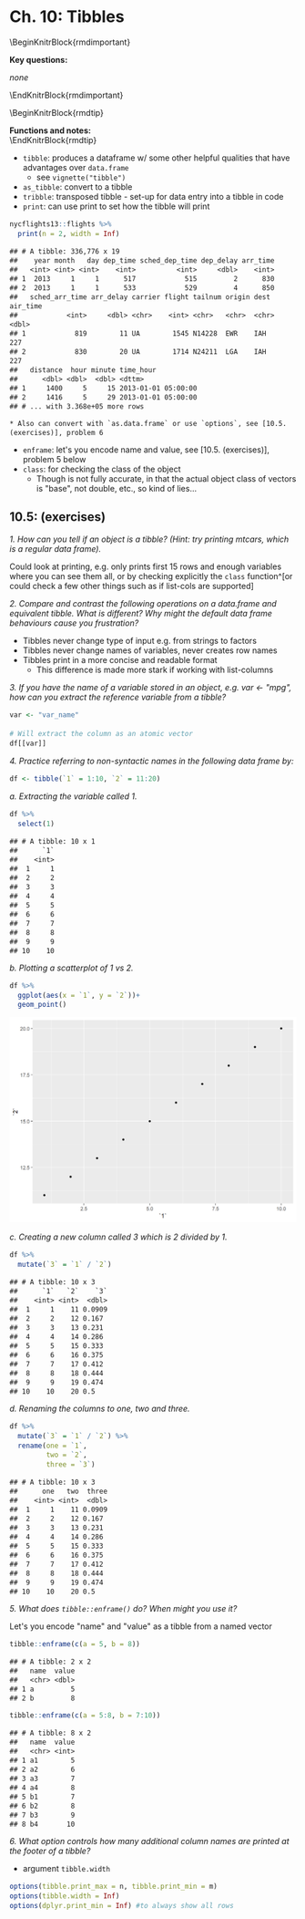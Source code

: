 


# Ch. 10: Tibbles

\BeginKnitrBlock{rmdimportant}<div class="rmdimportant">**Key questions:**  
  
*none*</div>\EndKnitrBlock{rmdimportant}

\BeginKnitrBlock{rmdtip}<div class="rmdtip">**Functions and notes:**</div>\EndKnitrBlock{rmdtip}

* `tibble`: produces a dataframe w/ some other helpful qualities that have advantages over `data.frame`
    * see `vignette("tibble")`
* `as_tibble`: convert to a tibble
* `tribble`: transposed tibble - set-up for data entry into a tibble in code
* `print`: can use print to set how the tibble will print

```r
nycflights13::flights %>% 
  print(n = 2, width = Inf)
```

```
## # A tibble: 336,776 x 19
##    year month   day dep_time sched_dep_time dep_delay arr_time
##   <int> <int> <int>    <int>          <int>     <dbl>    <int>
## 1  2013     1     1      517            515         2      830
## 2  2013     1     1      533            529         4      850
##   sched_arr_time arr_delay carrier flight tailnum origin dest  air_time
##            <int>     <dbl> <chr>    <int> <chr>   <chr>  <chr>    <dbl>
## 1            819        11 UA        1545 N14228  EWR    IAH        227
## 2            830        20 UA        1714 N24211  LGA    IAH        227
##   distance  hour minute time_hour          
##      <dbl> <dbl>  <dbl> <dttm>             
## 1     1400     5     15 2013-01-01 05:00:00
## 2     1416     5     29 2013-01-01 05:00:00
## # ... with 3.368e+05 more rows
```
    * Also can convert with `as.data.frame` or use `options`, see [10.5. (exercises)], problem 6
* `enframe`: let's you encode name and value, see [10.5. (exercises)], problem 5 below
* `class`: for checking the class of the object
    + Though is not fully accurate, in that the actual object class of vectors is "base", not double, etc., so kind of lies...

## 10.5: (exercises)

*1. How can you tell if an object is a tibble? (Hint: try printing mtcars, which is a regular data frame).*  
  
Could look at printing, e.g. only prints first 15 rows and enough variables where you can see them all, or by checking explicitly the `class` function^[or could check a few other things such as if list-cols are supported]

*2. Compare and contrast the following operations on a data.frame and equivalent tibble. What is different? Why might the default data frame behaviours cause you frustration?*  
  
* Tibbles never change type of input e.g. from strings to factors 
* Tibbles never change names of variables, never creates row names
* Tibbles print in a more concise and readable format
    * This difference is made more stark if working with list-columns

*3. If you have the name of a variable stored in an object, e.g. var <- "mpg", how can you extract the reference variable from a tibble?*  
  

```r
var <- "var_name"

# Will extract the column as an atomic vector
df[[var]]
```

*4. Practice referring to non-syntactic names in the following data frame by:*  
  

```r
df <- tibble(`1` = 1:10, `2` = 11:20)
```

*a. Extracting the variable called 1.*  

```r
df %>% 
  select(1)
```

```
## # A tibble: 10 x 1
##      `1`
##    <int>
##  1     1
##  2     2
##  3     3
##  4     4
##  5     5
##  6     6
##  7     7
##  8     8
##  9     9
## 10    10
```
  

*b. Plotting a scatterplot of 1 vs 2.*  

```r
df %>% 
  ggplot(aes(x = `1`, y = `2`))+
  geom_point()
```

<img src="10-tibbles_files/figure-html/unnamed-chunk-7-1.png" width="672" />
 
*c. Creating a new column called 3 which is 2 divided by 1.*  
  

```r
df %>% 
  mutate(`3` = `1` / `2`) 
```

```
## # A tibble: 10 x 3
##      `1`   `2`    `3`
##    <int> <int>  <dbl>
##  1     1    11 0.0909
##  2     2    12 0.167 
##  3     3    13 0.231 
##  4     4    14 0.286 
##  5     5    15 0.333 
##  6     6    16 0.375 
##  7     7    17 0.412 
##  8     8    18 0.444 
##  9     9    19 0.474 
## 10    10    20 0.5
```

*d. Renaming the columns to one, two and three.*  

```r
df %>% 
  mutate(`3` = `1` / `2`) %>% 
  rename(one = `1`,
         two = `2`,
         three = `3`)
```

```
## # A tibble: 10 x 3
##      one   two  three
##    <int> <int>  <dbl>
##  1     1    11 0.0909
##  2     2    12 0.167 
##  3     3    13 0.231 
##  4     4    14 0.286 
##  5     5    15 0.333 
##  6     6    16 0.375 
##  7     7    17 0.412 
##  8     8    18 0.444 
##  9     9    19 0.474 
## 10    10    20 0.5
```
  

*5. What does `tibble::enframe()` do? When might you use it?*  

Let's you encode "name" and "value" as a tibble from a named vector

```r
tibble::enframe(c(a = 5, b = 8))
```

```
## # A tibble: 2 x 2
##   name  value
##   <chr> <dbl>
## 1 a         5
## 2 b         8
```

```r
tibble::enframe(c(a = 5:8, b = 7:10))
```

```
## # A tibble: 8 x 2
##   name  value
##   <chr> <int>
## 1 a1        5
## 2 a2        6
## 3 a3        7
## 4 a4        8
## 5 b1        7
## 6 b2        8
## 7 b3        9
## 8 b4       10
```

*6. What option controls how many additional column names are printed at the footer of a tibble?*  

* argument `tibble.width`


```r
options(tibble.print_max = n, tibble.print_min = m)
options(tibble.width = Inf)
options(dplyr.print_min = Inf) #to always show all rows
```
